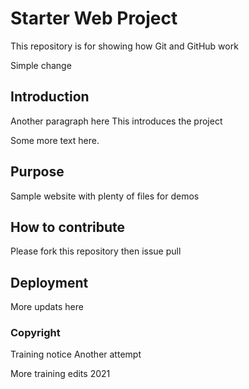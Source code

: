 # Starter Web Project

This repository is for showing how Git and GitHub work

Simple change

## Introduction

Another paragraph here
This introduces the project

Some more text here. 

## Purpose

Sample website with plenty of files for demos

## How to contribute
Please fork this repository then issue pull 

## Deployment

More updats here

### Copyright

Training notice
Another attempt


More training edits 2021